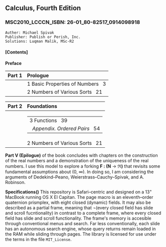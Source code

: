 ## Calculus, Fourth Edition
### MSC2010_LCCCN_ISBN: 26-01_80-82517_0914098918
```
Auther: Michael Spivak  
Publisher: Publish or Perish, Inc.  
Solutions: Luqman Malik, MSc-R2
```

#### [Contents]

__Preface__

| Part 1   |  Prologue                         |
|----------|:----------------------------------|
|          |  1 Basic Properties of Numbers &nbsp; 3 |
|          |  2 Numbers of Various Sorts &nbsp; 21   |

| Part 2   |  Foundations                      |
|----------|:----------------------------------|
|          |  <table><tr><td>3 Functions &nbsp; 39</td></tr><tr><td style="indent:20px"><em>&nbsp; Appendix. Ordered Pairs</em> &nbsp; 54</td></tr></table>|
|          |  2 Numbers of Various Sorts &nbsp; 21   |


__Part V (Epilogue)__ of the book concludes with chapters on the construction of the real numbers and a demonstration of the uniqueness of the real numbers. I use this model to explore a forking  **F : (N** &rarr; **&real;)** that revisits some fundamental assumptions about (0, &#x221e;). In doing so, I am considering the arguments of Dedekind–Peano, Weierstrass–Cauchy–Spivak, and A. Robinson.

__Specifications()__ This repository is Safari–centric and designed on a 13" MacBook running OS X El Capitan. The page macro is an eleventh–order quaternion prismplex, with eight closed (dynamic) fields. It may also be described as a partial frame, meaning that ¬(every closed field has slide and scroll fucntionality) in contrast to a complete frame, where every closed field has slide and scroll functionality. The frame's memory is accesible through conventional menus and search. Far less conventionally, each slide has an autonomous search engine, whose query returns remain loaded in the RAM while sliding through pages. The library is licensed for use under the terms in the file <code>MIT_License</code>.
